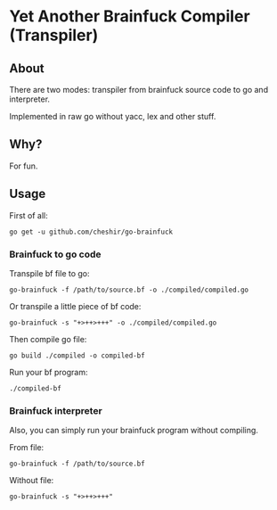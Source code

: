 # Yet Another Brainfuck Compiler (Transpiler)

## About

There are two modes: transpiler from brainfuck source code to go and interpreter.

Implemented in raw go without yacc, lex and other stuff.

## Why?

For fun.

## Usage

First of all:

`go get -u github.com/cheshir/go-brainfuck`

### Brainfuck to go code  

Transpile bf file to go:

`go-brainfuck -f /path/to/source.bf -o ./compiled/compiled.go`

Or transpile a little piece of bf code:

`go-brainfuck -s "+>++>+++" -o ./compiled/compiled.go`

Then compile go file:

`go build ./compiled -o compiled-bf`

Run your bf program:

`./compiled-bf`

### Brainfuck interpreter

Also, you can simply run your brainfuck program without compiling.

From file:

`go-brainfuck -f /path/to/source.bf`

Without file:

`go-brainfuck -s "+>++>+++"`
